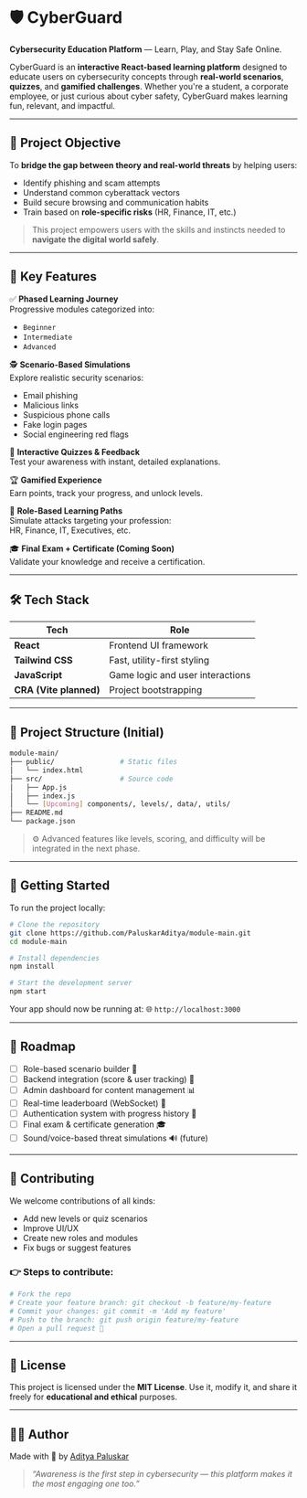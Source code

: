# 🛡️ CyberGuard

**Cybersecurity Education Platform** — Learn, Play, and Stay Safe Online.

CyberGuard is an **interactive React-based learning platform** designed to educate users on cybersecurity concepts through **real-world scenarios**, **quizzes**, and **gamified challenges**. Whether you're a student, a corporate employee, or just curious about cyber safety, CyberGuard makes learning fun, relevant, and impactful.

---

## 🎯 Project Objective

To **bridge the gap between theory and real-world threats** by helping users:

- Identify phishing and scam attempts
- Understand common cyberattack vectors
- Build secure browsing and communication habits
- Train based on **role-specific risks** (HR, Finance, IT, etc.)

> This project empowers users with the skills and instincts needed to **navigate the digital world safely**.

---

## 🔐 Key Features

✅ **Phased Learning Journey**  
Progressive modules categorized into:
- `Beginner`
- `Intermediate`
- `Advanced`

🕵️ **Scenario-Based Simulations**  
Explore realistic security scenarios:
- Email phishing
- Malicious links
- Suspicious phone calls
- Fake login pages
- Social engineering red flags

🧪 **Interactive Quizzes & Feedback**  
Test your awareness with instant, detailed explanations.

🏆 **Gamified Experience**  
Earn points, track your progress, and unlock levels.

💼 **Role-Based Learning Paths**  
Simulate attacks targeting your profession:  
HR, Finance, IT, Executives, etc.

🎓 **Final Exam + Certificate (Coming Soon)**  
Validate your knowledge and receive a certification.

---

## 🛠️ Tech Stack

| Tech            | Role                                |
|-----------------|-------------------------------------|
| **React**       | Frontend UI framework               |
| **Tailwind CSS**| Fast, utility-first styling         |
| **JavaScript**  | Game logic and user interactions    |
| **CRA (Vite planned)** | Project bootstrapping        |

---

## 📁 Project Structure (Initial)

```bash
module-main/
├── public/                # Static files
│   └── index.html
├── src/                   # Source code
│   ├── App.js
│   ├── index.js
│   └── [Upcoming] components/, levels/, data/, utils/
├── README.md
└── package.json
````

> ⚙️ Advanced features like levels, scoring, and difficulty will be integrated in the next phase.

---

## 🚀 Getting Started

To run the project locally:

```bash
# Clone the repository
git clone https://github.com/PaluskarAditya/module-main.git
cd module-main

# Install dependencies
npm install

# Start the development server
npm start
```

Your app should now be running at:
🌐 `http://localhost:3000`

---

## 🔮 Roadmap

* [ ] Role-based scenario builder 🔧
* [ ] Backend integration (score & user tracking) 🧠
* [ ] Admin dashboard for content management 📊
* [ ] Real-time leaderboard (WebSocket) 🏅
* [ ] Authentication system with progress history 🔐
* [ ] Final exam & certificate generation 🎓
* [ ] Sound/voice-based threat simulations 🔊 (future)

---

## 🤝 Contributing

We welcome contributions of all kinds:

* Add new levels or quiz scenarios
* Improve UI/UX
* Create new roles and modules
* Fix bugs or suggest features

### 👉 Steps to contribute:

```bash
# Fork the repo
# Create your feature branch: git checkout -b feature/my-feature
# Commit your changes: git commit -m 'Add my feature'
# Push to the branch: git push origin feature/my-feature
# Open a pull request 🚀
```

---

## 📄 License

This project is licensed under the **MIT License**.
Use it, modify it, and share it freely for **educational and ethical** purposes.

---

## 👨‍💻 Author

Made with 💙 by [Aditya Paluskar](https://github.com/PaluskarAditya)

> *“Awareness is the first step in cybersecurity — this platform makes it the most engaging one too.”*


